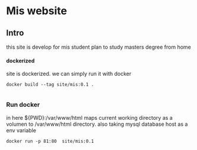 # Mis website

## Intro

this site is develop for mis student plan to study masters degree from home 

#### dockerized

site is dockerized. we can simply run it with docker

````
docker build --tag site/mis:0.1 .


````
### Run docker
in here ${PWD}:/var/www/html maps current working directory as a volumen to /var/www/html directory. also taking mysql database host as a env variable

````
docker run -p 81:80  site/mis:0.1
````